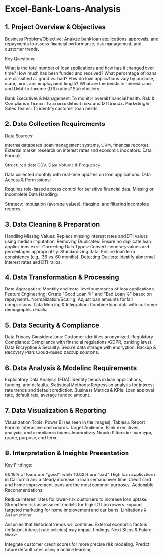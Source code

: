 # Excel-Bank-Loans-Analysis 
## 1. Project Overview & Objectives

Business Problem/Objective:
Analyze bank loan applications, approvals, and repayments to assess financial performance, risk management, and customer trends.

Key Questions:

What is the total number of loan applications and how has it changed over time?
How much has been funded and received?
What percentage of loans are classified as good vs. bad?
How do loan applications vary by purpose, state, term, and employment length?
What are the trends in interest rates and Debt-to-Income (DTI) ratios?
Stakeholders:

Bank Executives & Management: To monitor overall financial health.
Risk & Compliance Teams: To assess default risks and DTI trends.
Marketing & Sales Teams: To identify customer loan needs.

## 2. Data Collection Requirements

Data Sources:

Internal databases (loan management systems, CRM, financial records).
External market research on interest rates and economic indicators.
Data Format:

Structured data CSV.
Data Volume & Frequency:

Data collected monthly with real-time updates on loan applications.
Data Access & Permissions:

Requires role-based access control for sensitive financial data.
Missing or Incomplete Data Handling:

Strategy: Imputation (average values), flagging, and filtering incomplete records.

## 3. Data Cleaning & Preparation

Handling Missing Values: Replace missing interest rates and DTI values using median imputation.
Removing Duplicates: Ensure no duplicate loan applications exist.
Correcting Data Types: Convert monetary values and percentages appropriately.
Standardizing Data: Ensure loan term consistency (e.g., 36 vs. 60 months).
Detecting Outliers: Identify abnormal interest rates and DTI ratios.

## 4. Data Transformation & Processing

Data Aggregation: Monthly and state-level summaries of loan applications.
Feature Engineering: Create "Good Loan %" and "Bad Loan %" based on repayments.
Normalization/Scaling: Adjust loan amounts for fair comparisons.
Data Merging & Integration: Combine loan data with customer demographic details.

## 5. Data Security & Compliance

Data Privacy Considerations: Customer identities anonymized.
Regulatory Compliance: Compliance with financial regulations (GDPR, banking laws).
Data Encryption & Security: Secure data storage with encryption.
Backup & Recovery Plan: Cloud-based backup solutions.

## 6. Data Analysis & Modeling Requirements

Exploratory Data Analysis (EDA): Identify trends in loan applications, funding, and defaults.
Statistical Methods: Regression analysis for interest rate trends and default prediction.
Business Metrics & KPIs: Loan approval rate, default rate, average funded amount.

## 7. Data Visualization & Reporting

Visualization Tools: Power BI (as seen in the images), Tableau.
Report Format: Interactive dashboards.
Target Audience: Bank executives, analysts, and compliance teams.
Interactivity Needs: Filters for loan type, grade, purpose, and term.

## 8. Interpretation & Insights Presentation

Key Findings:

86.18% of loans are "good", while 13.82% are "bad".
High loan applications in California and a steady increase in loan demand over time.
Credit card and home improvement loans are the most common purposes.
Actionable Recommendations:

Reduce interest rates for lower-risk customers to increase loan uptake.
Strengthen risk assessment models for high-DTI borrowers.
Expand targeted marketing for home improvement and car loans.
Limitations & Assumptions:

Assumes that historical trends will continue.
External economic factors (inflation, interest rate policies) may impact findings.
Next Steps & Future Work:

Integrate customer credit scores for more precise risk modeling.
Predict future default rates using machine learning.
